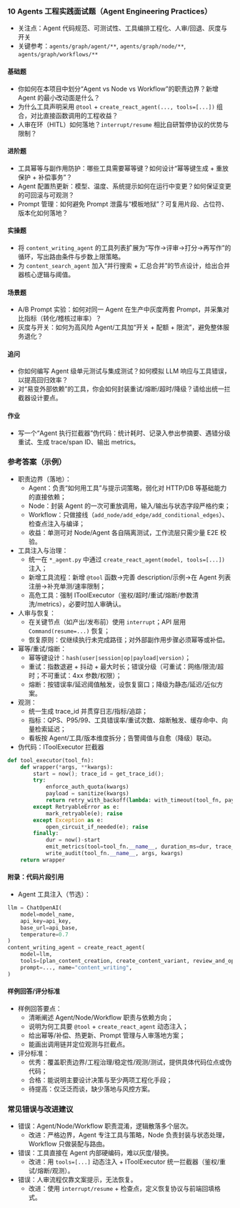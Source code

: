 ### 10 Agents 工程实践面试题（Agent Engineering Practices）

- 关注点：Agent 代码规范、可测试性、工具编排工程化、人审/回退、灰度与开关
- 关键参考：`agents/graph/agent/**`, `agents/graph/node/**`, `agents/graph/workflows/**`

#### 基础题
- 你如何在本项目中划分“Agent vs Node vs Workflow”的职责边界？新增 Agent 的最小改动面是什么？
- 为什么工具声明采用 `@tool` + `create_react_agent(..., tools=[...])` 组合，对比直接函数调用的工程收益？
- 人审在环（HITL）如何落地？`interrupt/resume` 相比自研暂停协议的优势与限制？

#### 进阶题
- 工具幂等与副作用防护：哪些工具需要幂等键？如何设计“幂等键生成 + 重放保护 + 补偿事务”？
- Agent 配置热更新：模型、温度、系统提示如何在运行中变更？如何保证变更的可回滚与可观测？
- Prompt 管理：如何避免 Prompt 泄露与“模板地狱”？可复用片段、占位符、版本化如何落地？

#### 实操题
- 将 `content_writing_agent` 的工具列表扩展为“写作→评审→打分→再写作”的循环，写出路由条件与步数上限策略。
- 为 `content_search_agent` 加入“并行搜索 + 汇总合并”的节点设计，给出合并器核心逻辑与阈值。

#### 场景题
- A/B Prompt 实验：如何对同一 Agent 在生产中灰度两套 Prompt，并采集对比指标（转化/稽核过审率）？
- 灰度与开关：如何为高风险 Agent/工具加“开关 + 配额 + 限流”，避免整体服务退化？

#### 追问
- 你如何编写 Agent 级单元测试与集成测试？如何模拟 LLM 响应与工具错误，以提高回归效率？
- 对“易变外部依赖”的工具，你会如何封装重试/熔断/超时/降级？请给出统一拦截器设计要点。

#### 作业
- 写一个“Agent 执行拦截器”伪代码：统计耗时、记录入参出参摘要、遇错分级重试、生成 trace/span ID、输出 metrics。

### 参考答案（示例）
- 职责边界（落地）：
  - Agent：负责“如何用工具”与提示词策略，弱化对 HTTP/DB 等基础能力的直接依赖；
  - Node：封装 Agent 的一次可重放调用，输入/输出与状态字段严格约束；
  - Workflow：只做接线（`add_node/add_edge/add_conditional_edges`）、检查点注入与编译；
  - 收益：单测可对 Node/Agent 各自隔离测试，工作流层只需少量 E2E 校验。
- 工具注入与治理：
  - 统一在 `*_agent.py` 中通过 `create_react_agent(model, tools=[...])` 注入；
  - 新增工具流程：新增 `@tool` 函数→完善 description/示例→在 Agent 列表注册→补充单测/速率限制；
  - 高危工具：强制 IToolExecutor（鉴权/超时/重试/熔断/参数清洗/metrics），必要时加人审确认。
- 人审与恢复：
  - 在关键节点（如产出/发布前）使用 `interrupt`；API 层用 `Command(resume=...)` 恢复；
  - 恢复原则：仅继续执行未完成路径；对外部副作用步骤必须幂等或补偿。
- 幂等/重试/熔断：
  - 幂等键设计：`hash(user|session|op|payload|version)`；
  - 重试：指数退避 + 抖动 + 最大时长；错误分级（可重试：网络/限流/超时；不可重试：4xx 参数/权限）；
  - 熔断：按错误率/延迟阈值触发，设恢复窗口；降级为静态/延迟/近似方案。
- 观测：
  - 统一生成 trace_id 并贯穿日志/指标/追踪；
  - 指标：QPS、P95/99、工具错误率/重试次数、熔断触发、缓存命中、向量检索延迟；
  - 看板按 Agent/工具/版本维度拆分；告警阈值与自愈（降级）联动。
- 伪代码：IToolExecutor 拦截器
```python
def tool_executor(tool_fn):
    def wrapper(*args, **kwargs):
        start = now(); trace_id = get_trace_id();
        try:
            enforce_auth_quota(kwargs)
            payload = sanitize(kwargs)
            return retry_with_backoff(lambda: with_timeout(tool_fn, payload))
        except RetryableError as e:
            mark_retryable(e); raise
        except Exception as e:
            open_circuit_if_needed(e); raise
        finally:
            dur = now()-start
            emit_metrics(tool=tool_fn.__name__, duration_ms=dur, trace_id=trace_id)
            write_audit(tool_fn.__name__, args, kwargs)
    return wrapper
```

#### 附录：代码片段引用
- Agent 工具注入（节选）：
```220:258:agents/graph/agent/content_writing_agent.py
llm = ChatOpenAI(
    model=model_name,
    api_key=api_key,
    base_url=api_base,
    temperature=0.7
)
content_writing_agent = create_react_agent(
    model=llm,
    tools=[plan_content_creation, create_content_variant, review_and_optimize_content, generate_content_package],
    prompt=..., name="content_writing",
)
```

#### 样例回答/评分标准
- 样例回答要点：
  - 清晰阐述 Agent/Node/Workflow 职责与依赖方向；
  - 说明为何工具要 `@tool` + `create_react_agent` 动态注入；
  - 给出幂等/补偿、热更新、Prompt 管理与人审落地方案；
  - 能画出调用链并定位观测与拦截点。
- 评分标准：
  - 优秀：覆盖职责边界/工程治理/稳定性/观测/测试，提供具体代码位点或伪代码；
  - 合格：能说明主要设计决策与至少两项工程化手段；
  - 待提高：仅泛泛而谈，缺少落地与风控方案。

### 常见错误与改进建议
- 错误：Agent/Node/Workflow 职责混淆，逻辑散落多个层次。
  - 改进：严格边界，Agent 专注工具与策略，Node 负责封装与状态处理，Workflow 只做装配与路由。
- 错误：工具直接在 Agent 内部硬编码，难以灰度/替换。
  - 改进：用 `tools=[...]` 动态注入 + IToolExecutor 统一拦截器（鉴权/重试/熔断/观测）。
- 错误：人审流程仅靠文案提示，无法恢复。
  - 改进：使用 `interrupt/resume` + 检查点，定义恢复协议与前端回填格式。

